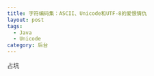 ```yaml
---
title: 字符编码集：ASCII、Unicode和UTF-8的爱恨情仇
layout: post
tags:
  - Java
  - Unicode
category: 后台
---
```

占坑